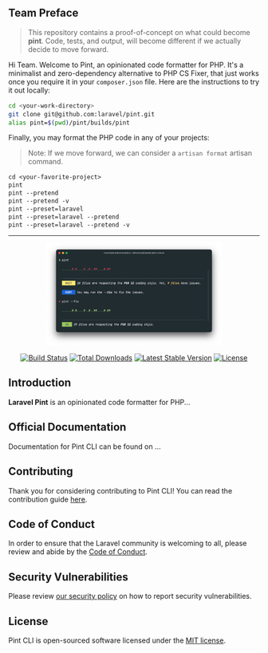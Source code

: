 ## Team Preface

> This repository contains a proof-of-concept on what could become **pint**. Code, tests, and output, will become different if we actually decide to move forward. 

Hi Team. Welcome to Pint, an opinionated code formatter for PHP. It's a minimalist and zero-dependency alternative to PHP CS Fixer, that just works once you require it in your `composer.json` file. Here are the instructions to try it out locally:

```bash
cd <your-work-directory>
git clone git@github.com:laravel/pint.git
alias pint=$(pwd)/pint/builds/pint
```

Finally, you may format the PHP code in any of your projects:

> Note: If we move forward, we can consider a `artisan format` artisan command.

```
cd <your-favorite-project>
pint
pint --pretend
pint --pretend -v
pint --preset=laravel
pint --preset=laravel --pretend
pint --preset=laravel --pretend -v
```

---

<p align="center">
    <img src="/art/pint-example.png" alt="Logo Laravel Pint CLI preview" style="width:70%;">
</p>

<p align="center">
<a href="https://github.com/laravel/pint/actions"><img src="https://github.com/laravel/pint/workflows/tests/badge.svg" alt="Build Status"></a>
<a href="https://packagist.org/packages/laravel/pint"><img src="https://img.shields.io/packagist/dt/laravel/pint" alt="Total Downloads"></a>
<a href="https://packagist.org/packages/laravel/pint"><img src="https://img.shields.io/packagist/v/laravel/pint" alt="Latest Stable Version"></a>
<a href="https://packagist.org/packages/laravel/pint"><img src="https://img.shields.io/packagist/l/laravel/pint" alt="License"></a>
</p>

## Introduction

**Laravel Pint** is an opinionated code formatter for PHP...

## Official Documentation

Documentation for Pint CLI can be found on ...

## Contributing

Thank you for considering contributing to Pint CLI! You can read the contribution guide [here](.github/CONTRIBUTING.md).

## Code of Conduct

In order to ensure that the Laravel community is welcoming to all, please review and abide by the [Code of Conduct](https://laravel.com/docs/contributions#code-of-conduct).

## Security Vulnerabilities

Please review [our security policy](https://github.com/laravel/pint/security/policy) on how to report security vulnerabilities.

## License

Pint CLI is open-sourced software licensed under the [MIT license](LICENSE.md).
